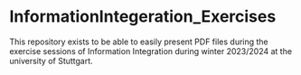 # InformationIntegeration_Exercises
This repository exists to be able to easily present PDF files during the exercise sessions of Information Integration during winter 2023/2024 at the university of Stuttgart.